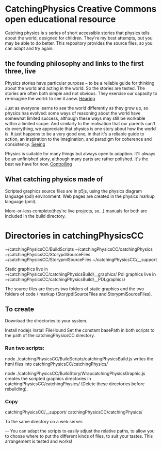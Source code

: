 # CatchingPhysics Creative Commons open educational resource

Catching physics is s series of short accessible stories that physics tells about the world, designed for children. They're my best attempts, but you may be able to do better. This repository provides the source files, so you can adapt and try again.

## the founding philosophy and links to the first three, live

Physics stories have particular purpose – to be a reliable guide for thinking about the world and acting in the world. So the stories are tested. The stories are often both simple and not obvious. They exercise our capacity to re-imagine the world: to see it anew.
[Hearing](https://slowthinkingphysics.net/catchingPhysics/Hg01.html)

Just as everyone learns to see the world differently as they grow up, so physics has evolved: some ways of reasoning about the world have somewhat limited success, although these ways may still be workable within a limited scope. And similarly to the realisation that our parents can't do everything, we appreciate that physics is one story about how the world is. It just happens to be a very good one, in that it's a reliable guide to action, an inspiration to the imagination, and paradigm for coherence and consistency.
[Seeing](https://slowthinkingphysics.net/catchingPhysics/Sg01.html)

Physics is suitable for many things but always open to adaption.  It'll always be an unfinished story, although many parts are rather polished. It's the best we have for now.
[Controlling](https://slowthinkingphysics.net/catchingPhysics/Cg01.html)

## What catching physics made of 

Scripted graphics source files are in p5js, using the physics diagram language (pdl) environment.
Web pages are created in the physics markup language (pml).

More-or-less complete(they're live projects, so...) manuals for both are included in the build directory.

# Directories in catchingPhysicsCC

~/catchingPhysicsCC/BuildScripts
~/catchingPhysicsCC/catchingPhysics
~/catchingPhysicsCC/StorypdlSourceFiles
~/catchingPhysicsCC/StorypmlSourceFiles
~/catchingPhysicsCC/__support

Static graphics live in  ~/catchingPhysicsCC/catchingPhysicsBuild/__graphics/
Pdl graphics live in ~/catchingPhysicsCC/catchingPhysicsBuild/__PDLgraphics/

The source files are theses two folders of static graphics and the two folders of code / markup (StorypdlSourceFiles and StorypmlSourceFiles).

## To create

Download the directories to your system.

Install nodejs
Install FileHound
Set the constant basePath in both scripts to the path of the catchingPhysicsCC directory.

### Run two scripts:

node ./catchingPhysicsCC/BuildScripts/catchingPhysicsBuild.js
writes the html files into catchingPhysicsCC/catchingPhysics/

node ./catchingPhysicsCC/BuildStory/WrapcatchingPhysicsGraphic.js
creates the scripted graphics directories in catchingPhysicsCC/catchingPhysics/
(Delete these directories before rebuilding).

### Copy
catchingPhysicsCC/__support/
catchingPhysicsCC/catchingPhysics/

To the same directory on a web server.


--
You can adapt the scripts to easily adjust the relative paths, to allow you to choose where to put the different kinds of files, to suit your tastes. This arrangement is tested and works!

